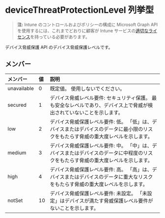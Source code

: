 # <a name="devicethreatprotectionlevel-enum-type"></a>deviceThreatProtectionLevel 列挙型

> **注:** Intune のコントロールおよびポリシーの構成に Microsoft Graph API を使用するには、これまでどおりに顧客が Intune サービスの[適切なライセンス](https://go.microsoft.com/fwlink/?linkid=839381)を持っている必要があります。

デバイス脅威保護 API のデバイス脅威保護レベルです。
## <a name="members"></a>メンバー
|メンバー|値|説明|
|:---|:---|:---|
|unavailable|0|既定値。 使用しないでください。|
|secured|1|デバイス脅威レベル要件: セキュリティ保護。 最も安全なレベルであり、デバイス上で脅威が検出されていないことを示します。|
|low|2|デバイス脅威保護レベル要件: 低。 「低」は、デバイスまたはデバイスのデータに最小限のリスクをもたらす脅威の重大度レベルを示します。|
|medium|3|デバイス脅威保護レベル要件: 中。 「中」は、デバイスまたはデバイスのデータに中程度のリスクをもたらす脅威の重大度レベルを示します。|
|high|4|デバイス脅威保護レベル要件: 高。 「高」は、デバイスまたはデバイスのデータに重大なリスクをもたらす脅威の重大度レベルを示します。|
|notSet|10|デバイス脅威保護レベル要件: 未設定。 「未設定」はデバイスが満たす脅威保護レベル要件がないことを示します。|








